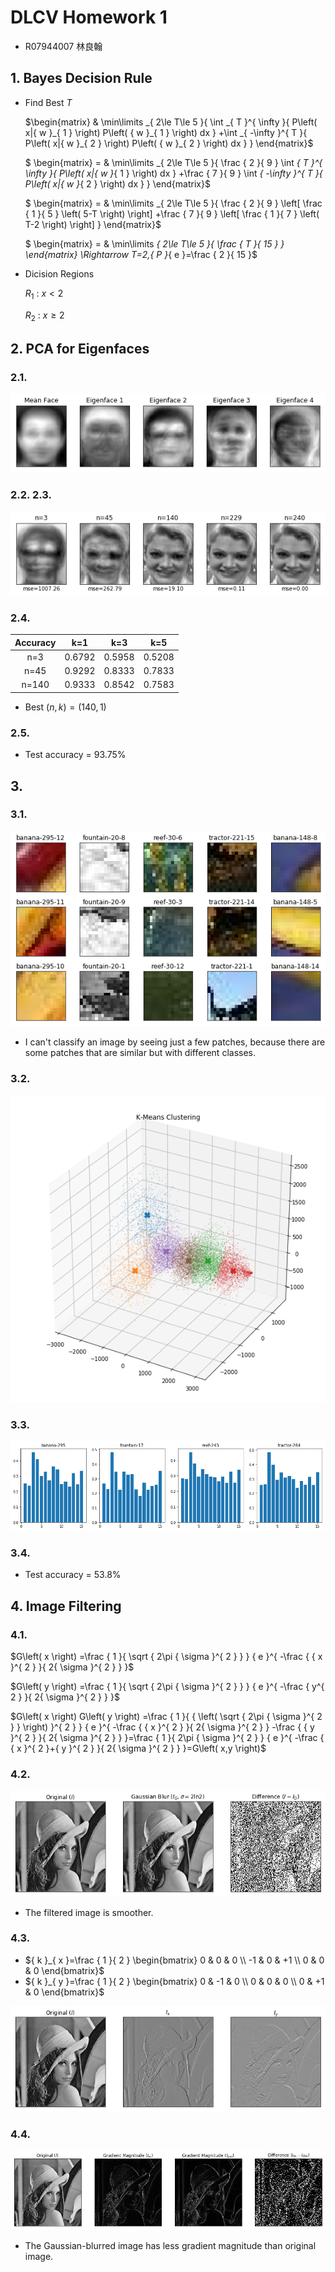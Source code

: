 # DLCV Homework 1

* R07944007 林良翰

## 1. Bayes Decision Rule

* Find Best $T$

  $\begin{matrix}  & \min\limits _{ 2\le T\le 5 }{ \int _{ T }^{ \infty  }{ P\left( x|{ w }_{ 1 } \right) P\left( { w }_{ 1 } \right) dx } +\int _{ -\infty  }^{ T }{ P\left( x|{ w }_{ 2 } \right) P\left( { w }_{ 2 } \right) dx }  }  \end{matrix}$

  $ \begin{matrix} = & \min\limits _{ 2\le T\le 5 }{ \frac { 2 }{ 9 } \int _{ T }^{ \infty  }{ P\left( x|{ w }_{ 1 } \right) dx } +\frac { 7 }{ 9 } \int _{ -\infty  }^{ T }{ P\left( x|{ w }_{ 2 } \right) dx }  }  \end{matrix}$

  $ \begin{matrix} = & \min\limits _{ 2\le T\le 5 }{ \frac { 2 }{ 9 } \left[ \frac { 1 }{ 5 } \left( 5-T \right)  \right] +\frac { 7 }{ 9 } \left[ \frac { 1 }{ 7 } \left( T-2 \right)  \right]  }  \end{matrix}$

  $ \begin{matrix} = & \min\limits _{ 2\le T\le 5 }{ \frac { T }{ 15 }  }  \end{matrix} \Rightarrow T=2,{ P }_{ e }=\frac { 2 }{ 15 }$

* Dicision Regions  

  $R_1$ : $x\lt 2$

  $R_2$ : ​$x\ge 2$
## 2. PCA for Eigenfaces

### 2.1.

![](imgs/2.1..png)

### 2.2. 2.3.

![](imgs/2.2..png)

### 2.4.

| Accuracy |  k=1   |  k=3   |  k=5   |
| :------: | :----: | :----: | :----: |
|   n=3    | 0.6792 | 0.5958 | 0.5208 |
|   n=45   | 0.9292 | 0.8333 | 0.7833 |
|  n=140   | 0.9333 | 0.8542 | 0.7583 |

* Best $\left(n,k\right)=\left(140,1\right)$

### 2.5.

* Test accuracy = $93.75\%$

## 3.

### 3.1.

![](imgs/3.1..png)

* I can't classify an image by seeing just a few patches, because there are some patches that are similar but with different classes.





### 3.2.

![](imgs/3.2..png)

### 3.3.

![](imgs/3.3..png)

### 3.4.

* Test accuracy = $53.8\%$

## 4. Image Filtering

### 4.1.

$G\left( x \right) =\frac { 1 }{ \sqrt { 2\pi { \sigma  }^{ 2 } }  } { e }^{ -\frac { { x }^{ 2 } }{ 2{ \sigma  }^{ 2 } }  }$

$G\left( y \right) =\frac { 1 }{ \sqrt { 2\pi { \sigma  }^{ 2 } }  } { e }^{ -\frac { y^{ 2 } }{ 2{ \sigma  }^{ 2 } }  }$

$G\left( x \right) G\left( y \right) =\frac { 1 }{ { \left( \sqrt { 2\pi { \sigma  }^{ 2 } }  \right)  }^{ 2 } } { e }^{ -\frac { { x }^{ 2 } }{ 2{ \sigma  }^{ 2 } } -\frac { { y }^{ 2 } }{ 2{ \sigma  }^{ 2 } }  }=\frac { 1 }{ 2\pi { \sigma  }^{ 2 } } { e }^{ -\frac { { x }^{ 2 }+{ y }^{ 2 } }{ 2{ \sigma  }^{ 2 } }  }=G\left( x,y \right)​$

### 4.2.

![](imgs/4.2..png)

* The filtered image is smoother.

### 4.3.

* ${ k }_{ x }=\frac { 1 }{ 2 } \begin{bmatrix} 0 & 0 & 0 \\ -1 & 0 & +1 \\ 0 & 0 & 0 \end{bmatrix}$
* ${ k }_{ y }=\frac { 1 }{ 2 } \begin{bmatrix} 0 & -1 & 0 \\ 0 & 0 & 0 \\ 0 & +1 & 0 \end{bmatrix}$

![](imgs/4.3..png)

### 4.4.

![](imgs/4.4..png)

* The Gaussian-blurred image has less gradient magnitude than original image.